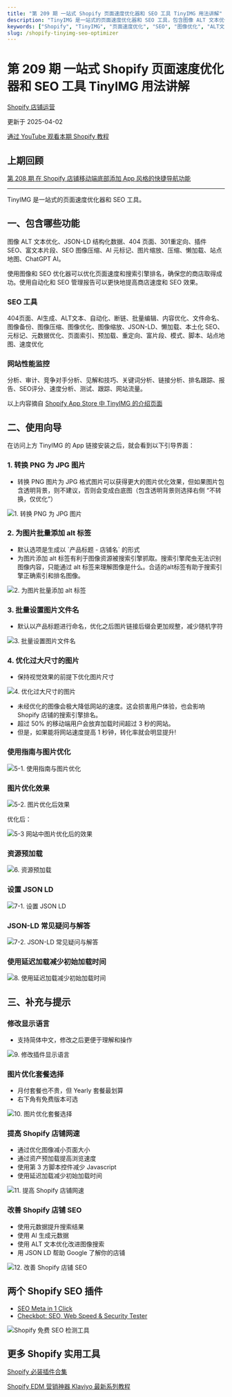 ```yaml
---
title: "第 209 期 一站式 Shopify 页面速度优化器和 SEO 工具 TinyIMG 用法讲解"
description: "TinyIMG 是一站式的页面速度优化器和 SEO 工具，包含图像 ALT 文本优化、JSON-LD 结构化数据、404 页面、301重定向、插件 SEO、富文本片段、SEO 图像压缩、AI 元标记、图片缩放、压缩、懒加载、站点地图、ChatGPT AI 等功能。"
keywords: ["Shopify", "TinyIMG", "页面速度优化", "SEO", "图像优化", "ALT文本"]
slug: /shopify-tinyimg-seo-optimizer
---
```


# 第 209 期 一站式 Shopify 页面速度优化器和 SEO 工具 TinyIMG 用法讲解

[Shopify 店铺运营](https://shopify2006.com/tag/shopify-dian-pu-yun-ying/)

更新于 2025-04-02

[通过 YouTube 观看本期 Shopify 教程](https://youtu.be/YxXnRNsOcKU?feature=shared)

## 上期回顾

[第 208 期 在 Shopify 店铺移动端底部添加 App 风格的快捷导航功能](https://shopify2006.com/mobile-footer-nav-bar-for-shopify/)

---

TinyIMG 是一站式的页面速度优化器和 SEO 工具。

## 一、包含哪些功能

图像 ALT 文本优化、JSON-LD 结构化数据、404 页面、301重定向、插件 SEO、富文本片段、SEO 图像压缩、AI 元标记、图片缩放、压缩、懒加载、站点地图、ChatGPT AI。

使用图像和 SEO 优化器可以优化页面速度和搜索引擎排名，确保您的商店取得成功。使用自动化和 SEO 管理报告可以更快地提高商店速度和 SEO 效果。

### SEO 工具

404页面、AI生成、ALT文本、自动化、断链、批量编辑、内容优化、文件命名、图像备份、图像压缩、图像优化、图像缩放、JSON-LD、懒加载、本土化 SEO、元标记、元数据优化、页面索引、预加载、重定向、富片段、模式、脚本、站点地图、速度优化

### 网站性能监控

分析、审计、竞争对手分析、见解和技巧、关键词分析、链接分析、排名跟踪、报告、SEO评分、速度分析、测试、跟踪、网站流量。

以上内容摘自 [Shopify App Store 中 TinyIMG 的介绍页面](https://tiny-img.com/?ref=shopify2006)

## 二、使用向导

在访问上方 TinyIMG 的 App 链接安装之后，就会看到以下引导界面：

### 1\. 转换 PNG 为 JPG 图片

-   转换 PNG 图片为 JPG 格式图片可以获得更大的图片优化效果，但如果图片包含透明背景，则不建议，否则会变成白底图（包含透明背景则选择右侧 “不转换，仅优化”）

![1. 转换 PNG 为 JPG 图片](https://shopify2006.com/content/images/2024/06/1.----PNG---JPG---.webp)

### 2\. 为图片批量添加 alt 标签

-   默认选项是生成以 \`产品标题 - 店铺名\` 的形式
-   为图片添加 alt 标签有利于图像资源被搜索引擎抓取。搜索引擎爬虫无法识别图像内容，只能通过 alt 标签来理解图像是什么。合适的alt标签有助于搜索引擎正确索引和排名图像。

![2. 为图片批量添加 alt 标签](https://shopify2006.com/content/images/2024/06/2.---------alt---.webp)

### 3\. 批量设置图片文件名

-   默认以产品标题进行命名，优化之后图片链接后缀会更加规整，减少随机字符

![3. 批量设置图片文件名](https://shopify2006.com/content/images/2024/06/3.----------.webp)

### 4\. 优化过大尺寸的图片

-   保持视觉效果的前提下优化图片尺寸

![4. 优化过大尺寸的图片](https://shopify2006.com/content/images/2024/06/4.----------.webp)

-   未经优化的图像会极大降低网站的速度。这会损害用户体验，也会影响 Shopify 店铺的搜索引擎排名。
-   超过 50% 的移动端用户会放弃加载时间超过 3 秒的网站。
-   但是，如果能将网站速度提高 1 秒钟，转化率就会明显提升!

### 使用指南与图片优化

![5-1. 使用指南与图片优化](https://shopify2006.com/content/images/2024/06/5-1.----------.webp)

### 图片优化效果

![5-2. 图片优化后效果](https://shopify2006.com/content/images/2024/06/5-2.-----.webp)

优化后：

![5-3 网站中图片优化后的效果](https://shopify2006.com/content/images/2024/06/5-3---------.webp)

### 资源预加载

![6. 资源预加载](https://shopify2006.com/content/images/2024/06/6.------.webp)

### 设置 JSON LD

![7-1. 设置 JSON LD](https://shopify2006.com/content/images/2024/06/7-1.----JSON-LD.webp)

### JSON-LD 常见疑问与解答

![7-2. JSON-LD 常见疑问与解答](https://shopify2006.com/content/images/2024/06/7-2.-JSON-LD--------.webp)

### 使用延迟加载减少初始加载时间

![8. 使用延迟加载减少初始加载时间](https://shopify2006.com/content/images/2024/06/8.---------------.webp)

## 三、补充与提示

### 修改显示语言

-   支持简体中文，修改之后更便于理解和操作

![9. 修改插件显示语言](https://shopify2006.com/content/images/2024/06/9.---------.webp)

### 图片优化套餐选择

-   月付套餐也不贵，但 Yearly 套餐最划算
-   右下角有免费版本可选

![10. 图片优化套餐选择](https://shopify2006.com/content/images/2024/06/10.---------.webp)

### 提高 Shopify 店铺网速

-   通过优化图像减小页面大小
-   通过资产预加载提高浏览速度
-   使用第 3 方脚本控件减少 Javascript
-   使用延迟加载减少初始加载时间

![11. 提高 Shopify 店铺网速](https://shopify2006.com/content/images/2024/06/11.----Shopify-----.webp)

### 改善 Shopify 店铺 SEO

-   使用元数据提升搜索结果
-   使用 Al 生成元数据
-   使用 ALT 文本优化改进图像搜索
-   用 JSON LD 帮助 Google 了解你的店铺

![12. 改善 Shopify 店铺 SEO](https://shopify2006.com/content/images/2024/06/12.----Shopify----SEO.webp)

## 两个 Shopify SEO 插件

-   [SEO Meta in 1 Click](https://chromewebstore.google.com/detail/seo-meta-in-1-click/bjogjfinolnhfhkbipphpdlldadpnmhc)
-   [Checkbot: SEO, Web Speed & Security Tester](https://chromewebstore.google.com/detail/checkbot-seo-web-speed-se/dagohlmlhagincbfilmkadjgmdnkjinl)

![Shopify 免费 SEO 检测工具](https://shopify2006.com/content/images/2024/06/Shopify----SEO-----.webp)

## 更多 Shopify 实用工具

[Shopify 必装插件合集](https://shopify2006.com/the-must-have-shopify-apps/)

[Shopify EDM 营销神器 Klaviyo 最新系列教程](https://shopify2006.com/shopify-edm-series-of-tutorials/)